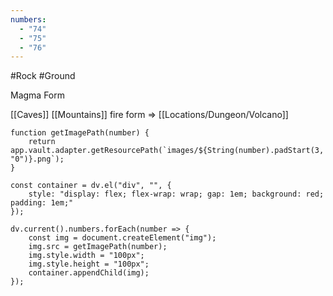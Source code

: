 ```yaml
---
numbers:
  - "74"
  - "75"
  - "76"
---
```

#Rock #Ground 

Magma Form


[[Caves]] [[Mountains]] 
fire form => [[Locations/Dungeon/Volcano]]

```dataviewjs
function getImagePath(number) {
    return app.vault.adapter.getResourcePath(`images/${String(number).padStart(3, "0")}.png`);
}

const container = dv.el("div", "", {
    style: "display: flex; flex-wrap: wrap; gap: 1em; background: red; padding: 1em;"
});

dv.current().numbers.forEach(number => {
    const img = document.createElement("img");
    img.src = getImagePath(number);
    img.style.width = "100px";
    img.style.height = "100px";
    container.appendChild(img);
});
```
